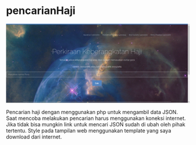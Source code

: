 # pencarianHaji

![alt text](https://github.com/vbagustinus/pencarianHaji/blob/master/images/utama.png)

Pencarian haji dengan menggunakan php untuk mengambil data JSON.
Saat mencoba melakukan pencarian harus menggunakan koneksi internet.
Jika tidak bisa mungkin link untuk mencari JSON sudah di ubah oleh pihak tertentu.
Style pada tampilan web menggunakan template yang saya download dari internet.
